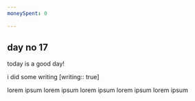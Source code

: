 ```yaml
---
moneySpent: 0
 
---
```

## day no 17
today is a good day!
 

i did some writing [writing:: true]

lorem ipsum lorem ipsum lorem ipsum lorem ipsum lorem ipsum
